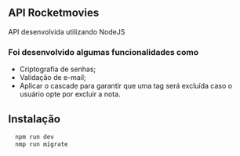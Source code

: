 
## API Rocketmovies 


API desenvolvida utilizando NodeJS

### Foi desenvolvido algumas funcionalidades como

- Criptografia de senhas;
- Validação de e-mail;
- Aplicar o cascade para garantir que uma tag será excluída caso o usuário opte por excluir a nota.


## Instalação

```bash
  npm run dev
  nmp run migrate
```
    